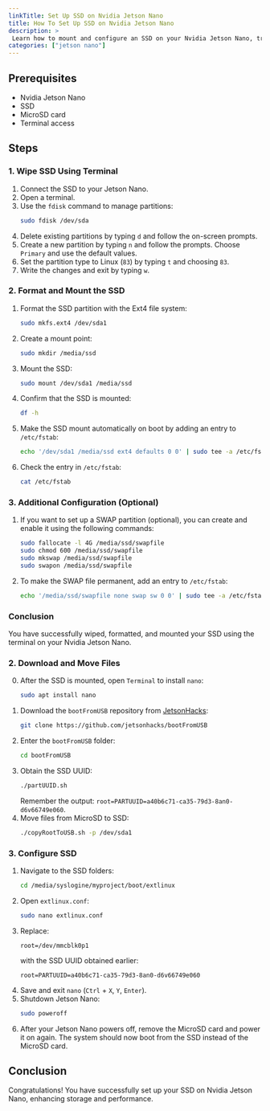 ```yaml
---
linkTitle: Set Up SSD on Nvidia Jetson Nano
title: How To Set Up SSD on Nvidia Jetson Nano
description: >
 Learn how to mount and configure an SSD on your Nvidia Jetson Nano, transitioning from a MicroSD setup. This step-by-step guide will walk you through the process.
categories: ["jetson nano"]
---
```


## **Prerequisites**

- Nvidia Jetson Nano
- SSD
- MicroSD card
- Terminal access

## **Steps**

### **1. Wipe SSD Using Terminal**
1. Connect the SSD to your Jetson Nano.
2. Open a terminal.
3. Use the `fdisk` command to manage partitions:
    ```bash
    sudo fdisk /dev/sda
    ```
4. Delete existing partitions by typing `d` and follow the on-screen prompts.
5. Create a new partition by typing `n` and follow the prompts. Choose `Primary` and use the default values.
6. Set the partition type to Linux (`83`) by typing `t` and choosing `83`.
7. Write the changes and exit by typing `w`.

### 2. Format and Mount the SSD
1. Format the SSD partition with the Ext4 file system:
    ```bash
    sudo mkfs.ext4 /dev/sda1
    ```
2. Create a mount point:
    ```bash
    sudo mkdir /media/ssd
    ```
3. Mount the SSD:
    ```bash
    sudo mount /dev/sda1 /media/ssd
    ```
4. Confirm that the SSD is mounted:
    ```bash
    df -h
    ```
5. Make the SSD mount automatically on boot by adding an entry to `/etc/fstab`:
    ```bash
    echo '/dev/sda1 /media/ssd ext4 defaults 0 0' | sudo tee -a /etc/fstab
    ```
6. Check the entry in `/etc/fstab`:
    ```bash
    cat /etc/fstab
    ```

### 3. Additional Configuration (Optional)
1. If you want to set up a SWAP partition (optional), you can create and enable it using the following commands:
    ```bash
    sudo fallocate -l 4G /media/ssd/swapfile
    sudo chmod 600 /media/ssd/swapfile
    sudo mkswap /media/ssd/swapfile
    sudo swapon /media/ssd/swapfile
    ```
2. To make the SWAP file permanent, add an entry to `/etc/fstab`:
    ```bash
    echo '/media/ssd/swapfile none swap sw 0 0' | sudo tee -a /etc/fstab
    ```

### Conclusion
You have successfully wiped, formatted, and mounted your SSD using the terminal on your Nvidia Jetson Nano.


### **2. Download and Move Files**
0. After the SSD is mounted, open `Terminal` to install `nano`:
    ```bash
    sudo apt install nano
    ```
1. Download the `bootFromUSB` repository from [JetsonHacks](https://github.com/jetsonhacks/bootFromUSB):
    ```bash
    git clone https://github.com/jetsonhacks/bootFromUSB
    ```
2. Enter the `bootFromUSB` folder:
    ```bash
    cd bootFromUSB
    ```
3. Obtain the SSD UUID:
    ```bash
    ./partUUID.sh
    ```
   Remember the output: `root=PARTUUID=a40b6c71-ca35-79d3-8an0-d6v66749e060`.
4. Move files from MicroSD to SSD:
    ```bash
    ./copyRootToUSB.sh -p /dev/sda1
    ```

### 3. Configure SSD
1. Navigate to the SSD folders:
    ```bash
    cd /media/syslogine/myproject/boot/extlinux
    ```
2. Open `extlinux.conf`:
    ```bash
    sudo nano extlinux.conf
    ```
3. Replace:
    ```
    root=/dev/mmcblk0p1
    ```
    with the SSD UUID obtained earlier:
    ```
    root=PARTUUID=a40b6c71-ca35-79d3-8an0-d6v66749e060
    ```
4. Save and exit `nano` (`Ctrl` + `X`, `Y`, `Enter`).
5. Shutdown Jetson Nano:
    ```bash
    sudo poweroff
    ```
6. After your Jetson Nano powers off, remove the MicroSD card and power it on again. The system should now boot from the SSD instead of the MicroSD card.

## Conclusion
Congratulations! You have successfully set up your SSD on Nvidia Jetson Nano, enhancing storage and performance.
